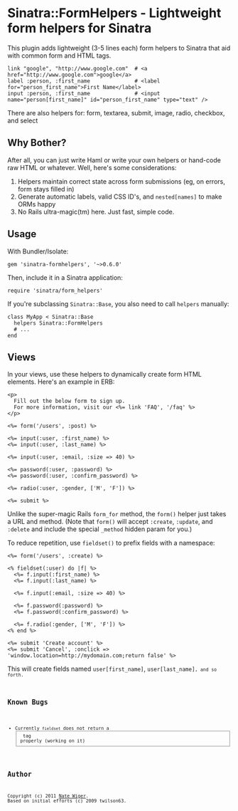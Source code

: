 Sinatra::FormHelpers - Lightweight form helpers for Sinatra
===========================================================

This plugin adds lightweight (3-5 lines each) form helpers to Sinatra that aid with
common form and HTML tags.

    link "google", "http://www.google.com"  # <a href="http://www.google.com">google</a>
    label :person, :first_name              # <label for="person_first_name">First Name</label>
    input :person, :first_name              # <input name="person[first_name]" id="person_first_name" type="text" />

There are also helpers for: form, textarea, submit, image, radio, checkbox, and select

Why Bother?
-----------
After all, you can just write Haml or write your own helpers or hand-code raw HTML or whatever.  Well, here's some considerations:

1. Helpers maintain correct state across form submissions (eg, on errors, form stays filled in)
2. Generate automatic labels, valid CSS ID's, and <code>nested[names]</code> to make ORMs happy
3. No Rails ultra-magic(tm) here. Just fast, simple code.

Usage
-----
With Bundler/Isolate:

    gem 'sinatra-formhelpers', '~>0.6.0'

Then, include it in a Sinatra application:

    require 'sinatra/form_helpers'

If you're subclassing <code>Sinatra::Base</code>, you also need to call <code>helpers</code> manually:

    class MyApp < Sinatra::Base
      helpers Sinatra::FormHelpers
      # ...
    end

Views
-----
In your views, use these helpers to dynamically create form HTML elements.  Here's an example in ERB:

    <p>
      Fill out the below form to sign up.
      For more information, visit our <%= link 'FAQ', '/faq' %>
    </p>

    <%= form('/users', :post) %>
    
    <%= input(:user, :first_name) %>
    <%= input(:user, :last_name) %>

    <%= input(:user, :email, :size => 40) %>

    <%= password(:user, :password) %>
    <%= password(:user, :confirm_password) %>

    <%= radio(:user, :gender, ['M', 'F']) %>

    <%= submit %>

Unlike the super-magic Rails <code>form\_for</code> method, the <code>form()</code> helper just takes a URL and method. (Note that <code>form()</code> will accept <code>:create</code>, <code>:update</code>, and <code>:delete</code> and include the special <code>\_method</code> hidden param for you.)

To reduce repetition, use <code>fieldset()</code> to prefix fields with a namespace:

    <%= form('/users', :create) %>

    <% fieldset(:user) do |f| %>
      <%= f.input(:first_name) %>
      <%= f.input(:last_name) %>

      <%= f.input(:email, :size => 40) %>

      <%= f.password(:password) %>
      <%= f.password(:confirm_password) %>

      <%= f.radio(:gender, ['M', 'F']) %>
    <% end %>

    <%= submit 'Create account' %>
    <%= submit 'Cancel', :onclick => 'window.location=http://mydomain.com;return false' %>

This will create fields named <code>user[first\_name]</code>, <code>user[last\_name]<code>, and so forth.

Known Bugs
----------
* Currently <code>fieldset</code> does not return a <fieldset> tag properly (working on it)


Author
------
Copyright (c) 2011 [Nate Wiger](http://nateware.com).  Based on initial efforts (c) 2009 twilson63.
